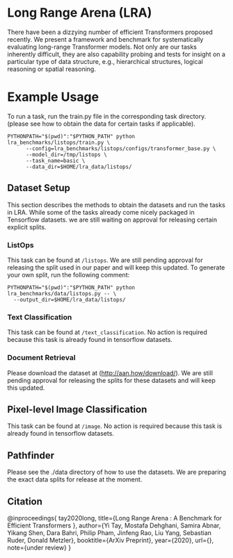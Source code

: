# Long Range Arena (LRA)
 
There have been a dizzying number of efficient Transformers proposed recently.
We present a framework and benchmark for systematically evaluating long-range 
Transformer  models. Not only are our tasks inherently difficult, they 
are also capability probing and tests for insight on a particular type 
of data structure, e.g., hierarchical structures, logical reasoning or 
spatial reasoning. 

# Example Usage

To run a task, run the train.py file in the corresponding task directory.
(please see how to obtain the data for certain tasks if applicable).

```
PYTHONPATH="$(pwd)":"$PYTHON_PATH" python lra_benchmarks/listops/train.py \
      --config=lra_benchmarks/listops/configs/transformer_base.py \
      --model_dir=/tmp/listops \
      --task_name=basic \
      --data_dir=$HOME/lra_data/listops/
```

## Dataset Setup

This section describes the methods to obtain the datasets and run the tasks
in LRA. While some of the tasks already come nicely packaged in Tensorflow
datasets. we are still waiting on approval for releasing certain explicit
splits. 

### ListOps

This task can be found at `/listops`. We are still pending approval for
releasing the split used in our paper and will keep this updated.
To generate your own split, run the following comment:
```
PYTHONPATH="$(pwd)":"$PYTHON_PATH" python lra_benchmarks/data/listops.py -- \
  --output_dir=$HOME/lra_data/listops/
```

### Text Classification

This task can be found at `/text_classification`. No action is required
because this task is already found in tensorflow datasets.

### Document Retrieval

Please download the dataset at (http://aan.how/download/). We are still
pending approval for releasing the splits for these datasets and will
keep this updated.

## Pixel-level Image Classification

This task can be found at `/image`. No action is required
because this task is already found in tensorflow datasets.

## Pathfinder

Please see the ./data directory of how to use the datasets. We are 
preparing the exact data splits for release at the moment.


## Citation

@inproceedings{
tay2020long,
title={Long Range Arena : A Benchmark for Efficient Transformers },
author={Yi Tay, Mostafa Dehghani, Samira Abnar, Yikang Shen, Dara Bahri,
Philip Pham, Jinfeng Rao, Liu Yang, Sebastian Ruder, Donald Metzler},
booktitle={ArXiv Preprint},
year={2020},
url={},
note={under review}
}





